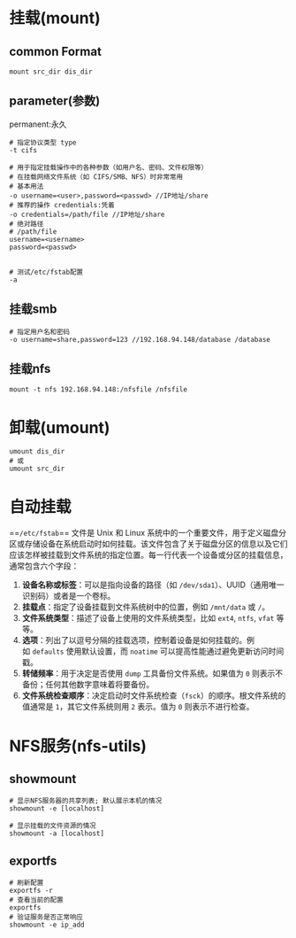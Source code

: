 # 挂载(mount)
## common Format
```shell
mount src_dir dis_dir
```
## parameter(参数) 
permanent:永久
```shell
# 指定协议类型 type
-t cifs

# 用于指定挂载操作中的各种参数（如用户名、密码、文件权限等）
# 在挂载网络文件系统（如 CIFS/SMB、NFS）时非常常用
# 基本用法
-o username=<user>,password=<passwd> //IP地址/share
# 推荐的操作 credentials:凭着
-o credentials=/path/file //IP地址/share
# 绝对路径
# /path/file
username=<username>
password=<passwd>


# 测试/etc/fstab配置
-a

```
## 挂载smb
```shell
# 指定用户名和密码
-o username=share,password=123 //192.168.94.148/database /database
```
## 挂载nfs
```
mount -t nfs 192.168.94.148:/nfsfile /nfsfile
```

# 卸载(umount)
```shell
umount dis_dir
# 或
umount src_dir
```
# 自动挂载
==`/etc/fstab`== 文件是 Unix 和 Linux 系统中的一个重要文件，用于定义磁盘分区或存储设备在系统启动时如何挂载。该文件包含了关于磁盘分区的信息以及它们应该怎样被挂载到文件系统的指定位置。每一行代表一个设备或分区的挂载信息，通常包含六个字段：

1. **设备名称或标签**：可以是指向设备的路径（如 `/dev/sda1`）、UUID（通用唯一识别码）或者是一个卷标。
2. **挂载点**：指定了设备挂载到文件系统树中的位置，例如 `/mnt/data` 或 `/`。
3. **文件系统类型**：描述了设备上使用的文件系统类型，比如 `ext4`, `ntfs`, `vfat` 等等。
4. **选项**：列出了以逗号分隔的挂载选项，控制着设备是如何挂载的。例如 `defaults` 使用默认设置，而 `noatime` 可以提高性能通过避免更新访问时间戳。
5. **转储频率**：用于决定是否使用 `dump` 工具备份文件系统。如果值为 `0` 则表示不备份；任何其他数字意味着将要备份。
6. **文件系统检查顺序**：决定启动时文件系统检查（`fsck`）的顺序。根文件系统的值通常是 `1`，其它文件系统则用 `2` 表示。值为 `0` 则表示不进行检查。

# NFS服务(nfs-utils)
## showmount
```shell
# 显示NFS服务器的共享列表; 默认展示本机的情况
showmount -e [localhost]

# 显示挂载的文件资源的情况
showmount -a [localhost]
```
## exportfs
```shell
# 刷新配置
exportfs -r
# 查看当前的配置
exportfs
# 验证服务是否正常响应
showmount -e ip_add
```